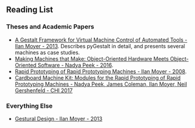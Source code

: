 ## Reading List

### Theses and Academic Papers
- [A Gestalt Framework for Virtual Machine Control of Automated Tools - Ilan Moyer - 2013](www.pygestalt.com/VMC_IEM.pdf). Describes pyGestalt in detail, and presents several machines as case studies.
- [Making Machines that Make: Object-Oriented Hardware Meets Object-Oriented Software - Nadya Peek - 2016](http://infosyncratic.nl/peek-making-machines.pdf).
- [Rapid Prototyping of Rapid Prototyping Machines - Ilan Moyer - 2008](http://web.mit.edu/imoyer/www/portfolio/pdf/rprpmfinal.pdf).
- [Cardboard Machine Kit: Modules for the Rapid Prototyping of Rapid Prototyping Machines - Nadya Peek, James Coleman, Ilan Moyer, Neil Gershenfeld - CHI 2017](https://dl.acm.org/citation.cfm?doid=3025453.3025491)

### Everything Else
- [Gestural Design - Ilan Moyer - 2013](http://www.gesturaldesign.com/GesturalDesign2013.pdf)

